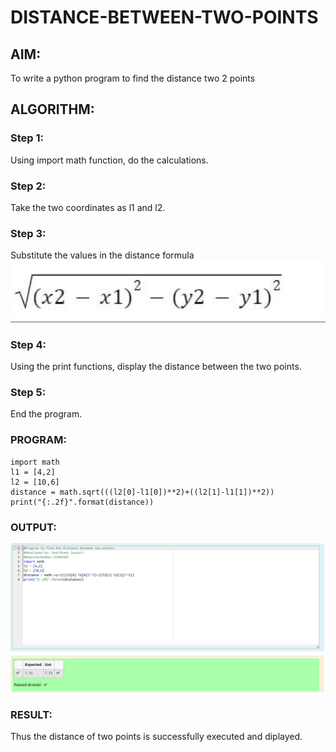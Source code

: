 # DISTANCE-BETWEEN-TWO-POINTS

## AIM:
To write a python program to find the distance two 2 points
## ALGORITHM:
### Step 1: 
Using import math function, do the calculations.
### Step 2: 
Take the two coordinates as l1 and l2.
### Step 3: 
Substitute the values in the distance formula  
![formula](./images/formula.png)
### Step 4: 
Using the print functions, display the distance between the two points.
### Step 5: 
End the program.

### PROGRAM:
```
import math
l1 = [4,2]
l2 = [10,6]
distance = math.sqrt(((l2[0]-l1[0])**2)+((l2[1]-l1[1])**2))
print("{:.2f}".format(distance))
```

### OUTPUT:
![OUTPUT](./images/distance.png)

### RESULT:
Thus the distance of two points is successfully executed and diplayed.


